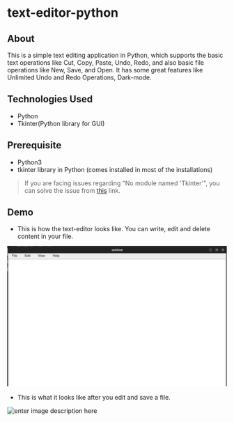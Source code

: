 # text-editor-python



## About

This is a simple text editing application in Python, which supports the basic text operations like Cut, Copy, Paste, Undo, Redo, and also basic file operations like New, Save, and Open. It has some great features like Unlimited Undo and Redo Operations, Dark-mode. 

## Technologies Used

-   Python
-   Tkinter(Python library for GUI)

## Prerequisite

-   Python3
-   tkinter library in Python (comes installed in most of the installations)

> If you are facing issues regarding "No module named 'Tkinter'", you can solve the issue from [this](https://stackoverflow.com/questions/25905540/importerror-no-module-named-tkinter) link.

## Demo

 - This is how the text-editor looks like. You can write, edit and delete content in your file.

 ![enter image description here](https://github.com/Minato-namikaze99/text-editor-python/blob/main/screenshots/main_screen.png)

 - This is what it looks like after you edit and save a file.


 ![enter image description here](https://github.com/Minato-namikaze99/text-editor-python/blob/main/screenshots/main_screen_updated.png)
